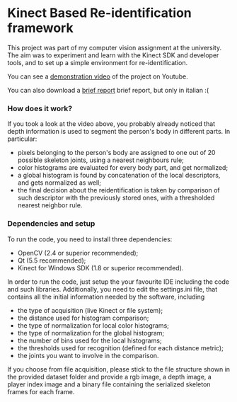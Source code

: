 # Kinect Based Re-identification framework

This project was part of my computer vision assignment at the university. The aim was to experiment and learn with the Kinect SDK and developer tools, and to set up a simple environment for re-identification.

You can see a [demonstration video](https://youtu.be/JN6Dae-F0i4) of the project on Youtube.

You can also download a [brief report](http://www.davideabati.com/resources/kinect_reid.pdf) brief report, but only in italian :(

### How does it work?
If you took a look at the video above, you probably already noticed that depth information is used to segment the person's body in different parts. In particular:
* pixels belonging to the person's body are assigned to one out of 20 possible skeleton joints, using a nearest neighbours rule;
* color histograms are evaluated for every body part, and get normalized;
* a global histogram is found by concatenation of the local descriptors, and gets normalized as well;
* the final decision about the reidentification is taken by comparison of such descriptor with the previously stored ones, with a thresholded nearest neighbor rule.

### Dependencies and setup
To run the code, you need to install three dependencies:
* OpenCV (2.4 or superior recommended);
* Qt (5.5 recommended);
* Kinect for Windows SDK (1.8 or superior recommended).

In order to run the code, just setup the your favourite IDE including the code and such libraries. Additionally, you need to edit the settings.ini file, that contains all the initial information needed by the software, including
* the type of acquisition (live Kinect or file system);
* the distance used for histogram comparison;
* the type of normalization for local color histograms;
* the type of normalization for the global histogram;
* the number of bins used for the local histograms;
* the thresholds used for recognition (defined for each distance metric);
* the joints you want to involve in the comparison.

If you choose from file acquisition, please stick to the file structure shown in the provided dataset folder and provide a rgb image, a depth image, a player index image and a binary file containing the serialized skeleton frames for each frame.
